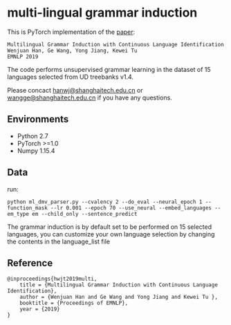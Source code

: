 # multi-lingual grammar induction

This is PyTorch implementation of the [paper](http://faculty.sist.shanghaitech.edu.cn/faculty/tukw/emnlp19mult.pdf):
```
Multilingual Grammar Induction with Continuous Language Identification
Wenjuan Han, Ge Wang, Yong Jiang, Kewei Tu
EMNLP 2019
```

The code performs unsupervised grammar learning in the dataset of 15 languages selected from UD treebanks v1.4.

Please concact hanwj@shanghaitech.edu.cn or wangge@shanghaitech.edu.cn if you have any questions.

## Environments

- Python 2.7
- PyTorch >=1.0
- Numpy  1.15.4

## Data

run:
```shell
python ml_dmv_parser.py --cvalency 2 --do_eval --neural_epoch 1 --function_mask --lr 0.001 --epoch 70 --use_neural --embed_languages --em_type em --child_only --sentence_predict
```
The grammar induction is by default set to be performed on 15 selected languages, you can customize your own language selection by changing the contents in the language_list file


## Reference
```
@inproceedings{hwjt2019multi,
    title = {Multilingual Grammar Induction with Continuous Language Identification},
    author = {Wenjuan Han and Ge Wang and Yong Jiang and Kewei Tu },
    booktitle = {Proceedings of EMNLP},
    year = {2019}
}
```

